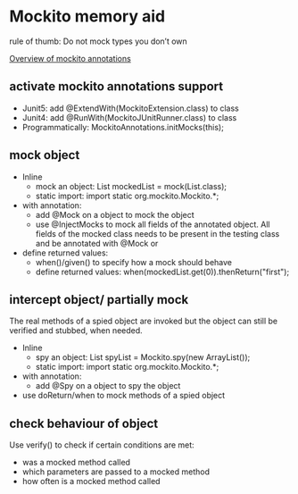 # Mockito memory aid

rule of thumb: Do not mock types you don’t own

[Overview of mockito annotations](https://www.baeldung.com/mockito-annotations)

## activate mockito annotations support

- Junit5: add @ExtendWith(MockitoExtension.class) to class
- Junit4: add @RunWith(MockitoJUnitRunner.class) to class
- Programmatically: MockitoAnnotations.initMocks(this);

## mock object

- Inline
    - mock an object: List mockedList = mock(List.class);
    - static import: import static org.mockito.Mockito.*; 
- with annotation: 
    - add @Mock on a object to mock the object
    - use @InjectMocks to mock all fields of the annotated object. All fields of the mocked class needs to be present in the testing class and be annotated with @Mock or 
- define returned values:
    - when()/given() to specify how a mock should behave
    - define returned values: when(mockedList.get(0)).thenReturn("first");

## intercept object/ partially mock

The real methods of a spied object are invoked but the object can still be verified and stubbed, when needed.

- Inline
    - spy an object: List<String> spyList = Mockito.spy(new ArrayList<String>());
    - static import: import static org.mockito.Mockito.*;
- with annotation: 
    - add @Spy on a object to spy the object
- use doReturn/when to mock methods of a spied object

## check behaviour of object

Use verify() to check if certain conditions are met:

- was a mocked method called
- which parameters are passed to a mocked method
- how often is a mocked method called